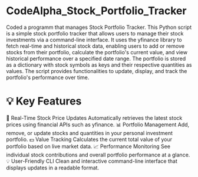 # CodeAlpha_Stock_Portfolio_Tracker
Coded a programm that manages Stock Portfolio Tracker. This Python script is a simple stock portfolio tracker that allows users to manage their stock investments via a command-line interface. It uses the yfinance library to fetch real-time and historical stock data, enabling users to add or remove stocks from their portfolio, calculate the portfolio's current value, and view historical performance over a specified date range. The portfolio is stored as a dictionary with stock symbols as keys and their respective quantities as values. The script provides functionalities to update, display, and track the portfolio's performance over time.
# 💡 Key Features
🔄 Real-Time Stock Price Updates
Automatically retrieves the latest stock prices using financial APIs such as yfinance.
📊 Portfolio Management
Add, remove, or update stocks and quantities in your personal investment portfolio.
💵 Value Tracking
Calculates the current total value of your portfolio based on live market data.
📈 Performance Monitoring
See individual stock contributions and overall portfolio performance at a glance.
💡 User-Friendly CLI
Clean and interactive command-line interface that displays updates in a readable format.

